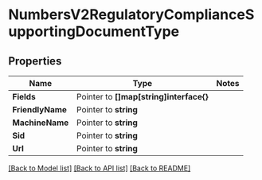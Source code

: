 # NumbersV2RegulatoryComplianceSupportingDocumentType

## Properties
Name | Type | Notes
------------ | ------------- | -------------
**Fields** | Pointer to **[]map[string]interface{}** | 
**FriendlyName** | Pointer to **string** | 
**MachineName** | Pointer to **string** | 
**Sid** | Pointer to **string** | 
**Url** | Pointer to **string** | 

[[Back to Model list]](../README.md#documentation-for-models) [[Back to API list]](../README.md#documentation-for-api-endpoints) [[Back to README]](../README.md)


